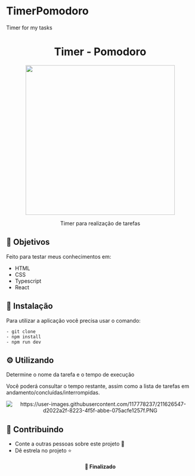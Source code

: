 # TimerPomodoro

Timer for my tasks

<h1  align="center">Timer - Pomodoro</h1>

<div align="center">
<img height="400px" src="https://user-images.githubusercontent.com/117778237/211625745-676345d3-1b1d-4203-9736-161512cb2c04.PNG"/>
</div>


<p align="center">Timer para realização de tarefas</p>


<h2>🚀 Objetivos</h2>

<p>Feito para testar meus conhecimentos em: </p>
<ul>
  <li>HTML</li>
  <li>CSS</li>
  <li>Typescript</li>
  <li>React</li>
</ul>

<h2>🔧 Instalação</h2>

<p>Para utilizar a aplicação você precisa usar o comando: </p>

```
- git clone
- npm install
- npm run dev
```
<h2>⚙️ Utilizando</h2>

<p>Determine o nome da tarefa e o tempo de execução</p>

<p>Você poderá consultar o tempo restante, assim como a lista de tarefas em andamento/concluídas/interrompidas.</p>

<div align="center">
  <img align="center" alt="https://user-images.githubusercontent.com/117778237/211626547-d2022a2f-8223-4f5f-abbe-075acfe1257f.PNG"/>
</div>


<h2>🤝 Contribuindo </h2>

* Conte a outras pessoas sobre este projeto 📢
* Dê estrela no projeto ⭐️

<h4 align="center">📌 Finalizado</h4>
